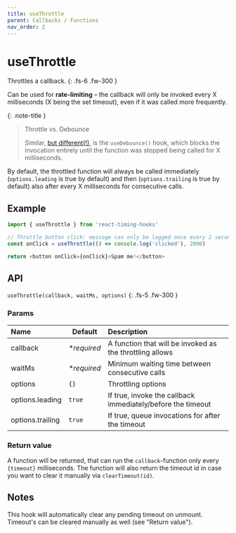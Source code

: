 ```yaml
---
title: useThrottle
parent: Callbacks / Functions
nav_order: 2
---
```


# useThrottle

Throttles a callback.
{: .fs-6 .fw-300 }

Can be used for **rate-limiting** – the callback will only be invoked every X milliseconds (X being the set timeout),
even if it was called more frequently.

{: .note-title }
> Throttle vs. Debounce
>
> Similar, [but different(!)][thr-vs-deb], is the `useDebounce()` hook, which blocks the invocation entirely until the function was
> stopped being called for X milliseconds.

By default, the throttled function will always be called immediately (`options.leading` is true by default) and then
(`options.trailing` is true by default) also after every X milliseconds for consecutive calls.

## Example

```javascript
import { useThrottle } from 'react-timing-hooks'

// Throttle button click: message can only be logged once every 2 seconds, regardless of how often the button is clicked.
const onClick = useThrottle(() => console.log('clicked'), 2000)

return <button onClick={onClick}>Spam me!</button>
```

## API

`useThrottle(callback, waitMs, options)`
{: .fs-5 .fw-300 }

### Params

| Name             | Default     | Description                                                 |
|:-----------------|-------------|:------------------------------------------------------------|
| callback         | _*required_ | A function that will be invoked as the throttling allows    |
| waitMs           | _*required_ | Minimum waiting time between consecutive calls              |
| options          | `{}`        | Throttling options                                          |
| options.leading  | `true`      | If true, invoke the callback immediately/before the timeout |
| options.trailing | `true`      | If true, queue invocations for after the timeout            |


### Return value

A function will be returned, that can run the `callback`-function only every `{timeout}` milliseconds.
The function will also return the timeout id in case you want to clear it manually via `clearTimeout(id)`.

## Notes

This hook will automatically clear any pending timeout on unmount. Timeout's can be cleared manually as well (see "Return value").

[thr-vs-deb]: https://css-tricks.com/the-difference-between-throttling-and-debouncing/
